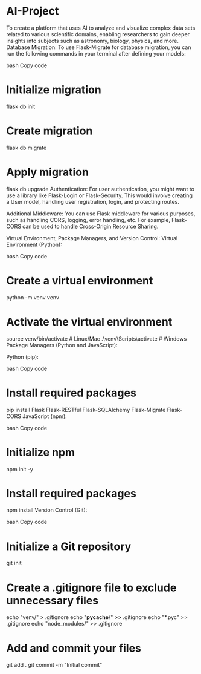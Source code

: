 # AI-Project
To create a platform that uses AI to analyze and visualize complex data sets related to various scientific domains, enabling researchers to gain deeper insights into subjects such as astronomy, biology, physics, and more.
Database Migration:
To use Flask-Migrate for database migration, you can run the following commands in your terminal after defining your models:

bash
Copy code
# Initialize migration
flask db init

# Create migration
flask db migrate

# Apply migration
flask db upgrade
Authentication:
For user authentication, you might want to use a library like Flask-Login or Flask-Security. This would involve creating a User model, handling user registration, login, and protecting routes.

Additional Middleware:
You can use Flask middleware for various purposes, such as handling CORS, logging, error handling, etc. For example, Flask-CORS can be used to handle Cross-Origin Resource Sharing.

Virtual Environment, Package Managers, and Version Control:
Virtual Environment (Python):

bash
Copy code
# Create a virtual environment
python -m venv venv

# Activate the virtual environment
source venv/bin/activate  # Linux/Mac
.\venv\Scripts\activate   # Windows
Package Managers (Python and JavaScript):

Python (pip):

bash
Copy code
# Install required packages
pip install Flask Flask-RESTful Flask-SQLAlchemy Flask-Migrate Flask-CORS
JavaScript (npm):

bash
Copy code
# Initialize npm
npm init -y

# Install required packages
npm install
Version Control (Git):

bash
Copy code
# Initialize a Git repository
git init

# Create a .gitignore file to exclude unnecessary files
echo "venv/" > .gitignore
echo "__pycache__/" >> .gitignore
echo "*.pyc" >> .gitignore
echo "node_modules/" >> .gitignore

# Add and commit your files
git add .
git commit -m "Initial commit"